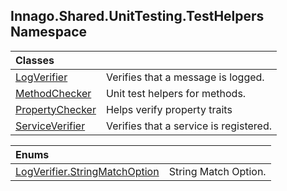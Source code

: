 ## Innago\.Shared\.UnitTesting\.TestHelpers Namespace

| Classes | |
| :--- | :--- |
| [LogVerifier](LogVerifier/index.md 'Innago\.Shared\.UnitTesting\.TestHelpers\.LogVerifier') | Verifies that a message is logged\. |
| [MethodChecker](MethodChecker/index.md 'Innago\.Shared\.UnitTesting\.TestHelpers\.MethodChecker') | Unit test helpers for methods\. |
| [PropertyChecker](PropertyChecker/index.md 'Innago\.Shared\.UnitTesting\.TestHelpers\.PropertyChecker') | Helps verify property traits |
| [ServiceVerifier](ServiceVerifier/index.md 'Innago\.Shared\.UnitTesting\.TestHelpers\.ServiceVerifier') | Verifies that a service is registered\. |

| Enums | |
| :--- | :--- |
| [LogVerifier\.StringMatchOption](LogVerifier/StringMatchOption/index.md 'Innago\.Shared\.UnitTesting\.TestHelpers\.LogVerifier\.StringMatchOption') | String Match Option\. |
